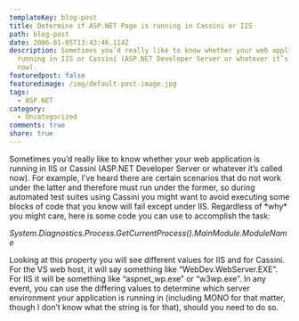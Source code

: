 ```yaml
---
templateKey: blog-post
title: Determine if ASP.NET Page is running in Cassini or IIS
path: blog-post
date: 2006-01-05T13:43:46.114Z
description: Sometimes you’d really like to know whether your web application is
  running in IIS or Cassini (ASP.NET Developer Server or whatever it’s called
  now).
featuredpost: false
featuredimage: /img/default-post-image.jpg
tags:
  - ASP.NET
category:
  - Uncategorized
comments: true
share: true
---
```

<!--StartFragment-->

Sometimes you’d really like to know whether your web application is running in IIS or Cassini (ASP.NET Developer Server or whatever it’s called now). For example, I’ve heard there are certain scenarios that do not work under the latter and therefore must run under the former, so during automated test suites using Cassini you might want to avoid executing some blocks of code that you know will fail except under IIS. Regardless of \*why\* you might care, here is some code you can use to accomplish the task:

*System.Diagnostics.Process.GetCurrentProcess().MainModule.ModuleName*

Looking at this property you will see different values for IIS and for Cassini. For the VS web host, it will say something like “WebDev.WebServer.EXE”. For IIS it will be something like “aspnet_wp.exe” or “w3wp.exe”. In any event, you can use the differing values to determine which server environment your application is running in (including MONO for that matter, though I don’t know what the string is for that), should you need to do so.

<!--EndFragment-->